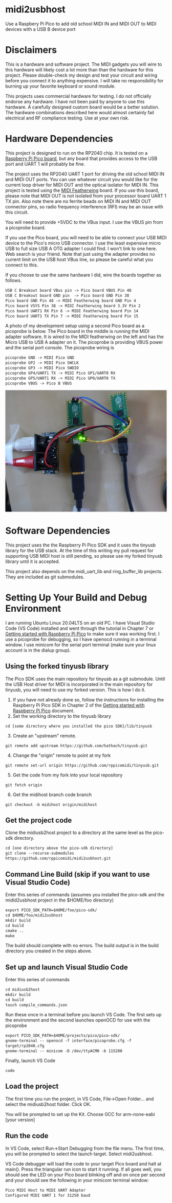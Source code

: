 # midi2usbhost
Use a Raspbery Pi Pico to add old school MIDI IN and MIDI OUT to MIDI devices with a USB B device port
# Disclaimers
This is a hardware and software project. The MIDI gadgets you will wire to this hardware will likely
cost a lot more than than the hardware for this project. Please double-check my design and test
your circuit and wiring before you connect it to anything expensive. I will take no responsibility
for burning up your favorite keyboard or sound module.

This projects uses commercial hardware for testing. I do not officially endorse any hardware. I have
not been paid by anyone to use this hardware. A carefully designed custom board would be a better
solution. The hardware combinations described here would almost certainly fail electrical and RF 
compliance testing. Use at your own risk.
# Hardware Dependencies
This project is designed to run on the RP2040 chip. It is tested on a 
[Raspberry Pi Pico board](https://www.raspberrypi.com/documentation/microcontrollers/raspberry-pi-pico.html),
but any board that provides access to the USB port and UART 1 will probably be fine.

The project uses the RP2040 UART 1 port for driving the old school MIDI IN and MIDI OUT ports. You can use whatever circuit
you would like for the current loop driver for MIDI OUT
and the optical isolator for MIDI IN. This project is tested using the
[MIDI Featherwing](https://learn.adafruit.com/adafruit-midi-featherwing) board. If you use this board, please
note that MIDI OUT is not isolated from your processor board UART 1 TX pin. Also note there are no
ferrite beads on MIDI IN and MIDI OUT connector pins, so radio frequency interference (RFI) may be
an issue with this circuit.

You will need to provide +5VDC to the VBus input. I use the VBUS pin from a picoprobe board.

If you use the Pico board, you will need to be able to connect your USB MIDI device to the Pico's micro USB connector.
I use the least expensive micro USB to full size USB A OTG adapter I could find. I won't link to one here. Web search
is your friend. Note that just using the adapter provides no current limit on the USB host VBus line, so please be
careful what you connect to this.

If you choose to use the same hardware I did, wire the boards together as follows.

```
USB C Breakout board VBus pin -> Pico board VBUS Pin 40
USB C Breakout board GND pin  -> Pico board GND Pin 38
Pico board GND Pin 40 -> MIDI Featherwing board GND Pin 4
Pico board VSYS Pin 38 -> MIDI Featherwing board 3.3V Pin 2
Pico board UART1 RX Pin 6 -> MIDI Featherwing board Pin 14
Pico board UART1 TX Pin 7 -> MIDI Featherwing board Pin 15
```

A photo of my development setup using a second Pico board as a picoprobe is below. The Pico board
in the middle is running the MIDI adapter software. It is wired to the MIDI featherwing on
the left and has the Micro USB to USB A adapter on it. The picoprobe is providing VBUS power
and the serial port console. The picoprobe wiring is

```
picoprobe GND -> MIDI Pico GND
picoprobe GP2 -> MIDI Pico SWCLK
picoprobe GP3 -> MIDI Pico SWDIO
picoprobe GP4/UART1 TX -> MIDI Pico GP1/UART0 RX
picoprobe GP5/UART1 RX -> MIDI Pico GP0/UART0 TX
picoprobe VBUS -> Pico B VBUS
```
![*Pico USB MIDI Host Adapter with picoprobe on the right*](./docs/midiusb2host_dev.jpg)

# Software Dependencies
This project uses the the Raspberry Pi Pico SDK and it uses the tinyusb library for the USB stack. At the time
of this writing my pull request for supporting USB MIDI host is still pending, so please use my forked tinyusb
library until it is accepted.

This project also depends on the midi\_uart\_lib and ring\_buffer\_lib projects. They are included as git
submodules.
# Setting Up Your Build and Debug Environment
I am running Ubuntu Linux 20.04LTS on an old PC. I have Visual Studio Code (VS Code)
installed and went
through the tutorial in Chapter 7 or [Getting started with Raspberry Pi Pico](https://datasheets.raspberrypi.com/pico/getting-started-with-pico.pdf) to make sure it was working
first. I use a picoprobe for debugging, so I have openocd running in a terminal window.
I use minicom for the serial port terminal (make sure your linux account is in the dialup
group).

## Using the forked tinyusb library
The Pico SDK uses the main repository for tinyusb as a git submodule. Until the USB Host driver for MIDI is
incorporated in the main repository for tinyusb, you will need to use my forked version. This is how I do it.

1. If you have not already done so, follow the instructions for installing the Raspberry Pi Pico SDK in Chapter 2 of the 
[Getting started with Raspberry Pi Pico](https://datasheets.raspberrypi.com/pico/getting-started-with-pico.pdf)
document.
2. Set the working directory to the tinyusb library
```
cd [some directory where you installed the pico SDK]/lib/tinyusb
```
3. Create an "upstream" remote.
```
git remote add upstream https://github.com/hathach/tinyusb.git
```
4. Change the "origin" remote to point at my fork
```
git remote set-url origin https://github.com/rppicomidi/tinyusb.git
```
5. Get the code from my fork into your local repository
```
git fetch origin
```
6. Get the midihost branch code branch
```
git checkout -b midihost origin/midihost
```

## Get the project code
Clone the midiusb2host project to a directory at the same level as the pico-sdk directory.

```
cd [one directory above the pico-sdk directory]
git clone --recurse-submodules https://github.com/rppicomidi/midi2usbhost.git
```
## Command Line Build (skip if you want to use Visual Studio Code)

Enter this series of commands (assumes you installed the pico-sdk
and the midid2usbhost project in the $HOME/foo directory)

```
export PICO_SDK_PATH=$HOME/foo/pico-sdk/
cd $HOME/foo/midi2usbhost
mkdir build
cd build
cmake ..
make
```
The build should complete with no errors. The build output is in the build directory you created in the steps above.

## Set up and launch Visual Studio Code

Enter this series of commands 

```
cd midiusb2host
mkdir build
cd build
touch compile_commands.json
```

Run these once in a terminal before you launch VS Code. The first sets up the environment
and the second launches openOCD for use with the picoprobe

```
export PICO_SDK_PATH=$HOME/projects/pico/pico-sdk/
gnome-terminal -- openocd -f interface/picoprobe.cfg -f target/rp2040.cfg
gnome-terminal -- minicom -D /dev/ttyACM0 -b 115200
```

Finally, launch VS Code

```
code
```

## Load the project
The first time you run the project, in VS Code, File->Open Folder... and select the midiusb2host folder. Click OK.

You will be prompted to set up the Kit. Choose GCC for arm-none-eabi [your version]

## Run the code
In VS Code, select Run->Start Debugging from the file menu. The first time, you will be
prompted to select the launch target. Select midi2usbhost.

VS Code debugger will load the code to your target Pico board and halt at main(). Press
the triangular run icon to start it running. If all goes well, you should see the LED
on your Pico board blinking off and on once per second and your should see the following
in your minicom terminal window:

```
Pico MIDI Host to MIDI UART Adapter
Configured MIDI UART 1 for 31250 baud
```

